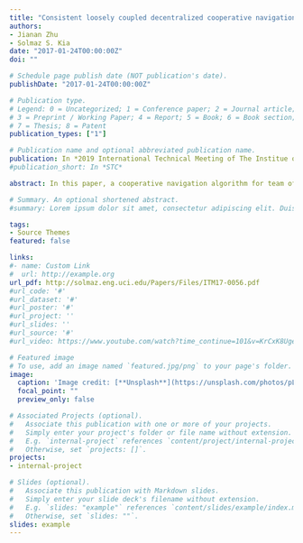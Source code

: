 ```yaml
---
title: "Consistent loosely coupled decentralized cooperative navigation for team of mobile agents"
authors:
- Jianan Zhu
- Solmaz S. Kia
date: "2017-01-24T00:00:00Z"
doi: ""

# Schedule page publish date (NOT publication's date).
publishDate: "2017-01-24T00:00:00Z"

# Publication type.
# Legend: 0 = Uncategorized; 1 = Conference paper; 2 = Journal article;
# 3 = Preprint / Working Paper; 4 = Report; 5 = Book; 6 = Book section;
# 7 = Thesis; 8 = Patent
publication_types: ["1"]

# Publication name and optional abbreviated publication name.
publication: In *2019 International Technical Meeting of The Institue of Navigation (ION ITM)*
#publication_short: In *STC*

abstract: In this paper, a cooperative navigation algorithm for team of mobile agents is presented. The proposed algorithm is a loosely coupled decentralized algorithm. The setting we consider consists of a set of mobile agents with sensing, processing and communication capabilities. In this setting each agent maintains a local filter to propagate and update its local pose estimates using selfmotion measurements and occasional external absolute measurement signals. Whenever, an agent takes a relative measurement with respect to a teammate, our proposed algorithm enables these two agents to jointly process this relative measurements to update their local estimates in a consistent manner in the absence of exact knowledge about the correlation between their local estimates. Simulations demonstrate the benefits of our proposed algorithm.

# Summary. An optional shortened abstract.
#summary: Lorem ipsum dolor sit amet, consectetur adipiscing elit. Duis posuere tellus ac convallis placerat. Proin tincidunt magna sed ex sollicitudin condimentum.

tags:
- Source Themes
featured: false

links:
#- name: Custom Link
#  url: http://example.org
url_pdf: http://solmaz.eng.uci.edu/Papers/Files/ITM17-0056.pdf
#url_code: '#'
#url_dataset: '#'
#url_poster: '#'
#url_project: ''
#url_slides: ''
#url_source: '#'
#url_video: https://www.youtube.com/watch?time_continue=101&v=KrCxK8UgeRM&feature=emb_title

# Featured image
# To use, add an image named `featured.jpg/png` to your page's folder. 
image:
  caption: 'Image credit: [**Unsplash**](https://unsplash.com/photos/pLCdAaMFLTE)'
  focal_point: ""
  preview_only: false

# Associated Projects (optional).
#   Associate this publication with one or more of your projects.
#   Simply enter your project's folder or file name without extension.
#   E.g. `internal-project` references `content/project/internal-project/index.md`.
#   Otherwise, set `projects: []`.
projects:
- internal-project

# Slides (optional).
#   Associate this publication with Markdown slides.
#   Simply enter your slide deck's filename without extension.
#   E.g. `slides: "example"` references `content/slides/example/index.md`.
#   Otherwise, set `slides: ""`.
slides: example
---
```


<!-- {{% alert note %}}
Click the *Cite* button above to demo the feature to enable visitors to import publication metadata into their reference management software.
{{% /alert %}}

{{% alert note %}}
Click the *Slides* button above to demo Academic's Markdown slides feature.
{{% /alert %}}

Supplementary notes can be added here, including [code and math](https://sourcethemes.com/academic/docs/writing-markdown-latex/). -->
